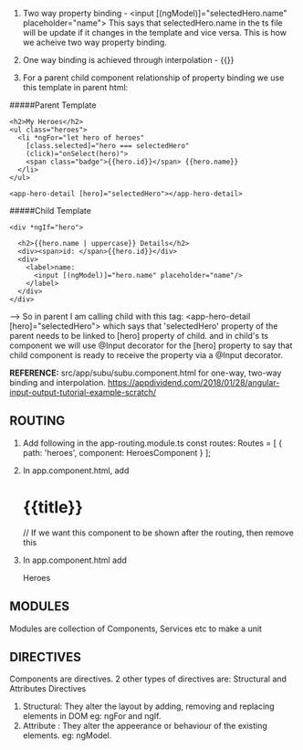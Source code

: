 1. Two way property binding -  <input [(ngModel)]="selectedHero.name" placeholder="name"></label>
   This says that selectedHero.name in the ts file will be update if it changes in the template and vice versa. 
   This is how we acheive two way property binding.

2. One way binding is achieved through interpolation - {{}}

3. For a parent child component relationship of property binding we use this template in parent html:


#####Parent Template
``` 
<h2>My Heroes</h2>
<ul class="heroes">
  <li *ngFor="let hero of heroes"
    [class.selected]="hero === selectedHero"
    (click)="onSelect(hero)">
    <span class="badge">{{hero.id}}</span> {{hero.name}}
  </li>
</ul>

<app-hero-detail [hero]="selectedHero"></app-hero-detail>
```

#####Child Template
```
<div *ngIf="hero">

  <h2>{{hero.name | uppercase}} Details</h2>
  <div><span>id: </span>{{hero.id}}</div>
  <div>
    <label>name:
      <input [(ngModel)]="hero.name" placeholder="name"/>
    </label>
  </div>
</div>
```

--> So in parent I am calling child with this tag: <app-hero-detail [hero]="selectedHero"></app-hero-detail>
which says that 'selectedHero' property of the parent needs to be linked to [hero] property of child.
and in child's ts component we will use @Input decorator for the [hero] property to say that  child component is ready to 
receive the property via a @Input decorator.

<b>REFERENCE:</b> src/app/subu/subu.component.html for one-way, two-way binding and interpolation.
https://appdividend.com/2018/01/28/angular-input-output-tutorial-example-scratch/

## ROUTING

1. Add following in the app-routing.module.ts
    const routes: Routes = [
      { path: 'heroes', component: HeroesComponent }
    ];
    
2. In app.component.html, add
    <h1>{{title}}</h1>
    <router-outlet></router-outlet>
    <app-messages></app-messages>  // If we want this component to be shown after the routing, then remove this
    
3. In app.component.html add
   <nav>
     <a routerLink="/heroes">Heroes</a>
   </nav>


## MODULES
Modules are collection of Components, Services etc to make a unit

## DIRECTIVES
Components are directives. 2 other types of directives are: Structural and Attributes Directives
1. Structural: They alter the layout by adding, removing and replacing elements in DOM eg: ngFor and ngIf.
2. Attribute : They alter the appeerance or behaviour of the existing elements. eg: ngModel.


